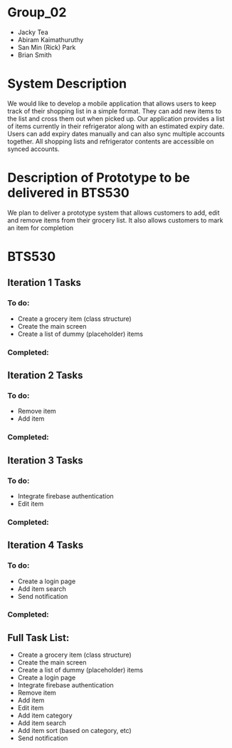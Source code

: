 ﻿# Group_02
- Jacky Tea
- Abiram Kaimathuruthy
- San Min (Rick) Park
- Brian Smith

# System Description
We would like to develop a mobile application that allows users to keep track of their shopping list in a simple format. They can add new items to the list and cross them out when picked up. Our application provides a list of items currently in their refrigerator along with an estimated expiry date. Users can add expiry dates manually and can also sync multiple accounts together. All shopping lists and refrigerator contents are accessible on synced accounts.

# Description of Prototype to be delivered in BTS530
We plan to deliver a prototype system that allows customers to add, edit and remove items from their grocery list. It also allows customers to mark an item for completion 

# BTS530

## Iteration 1 Tasks

### To do:
- Create a grocery item (class structure)
- Create the main screen
- Create a list of dummy (placeholder) items

### Completed:

## Iteration 2 Tasks

### To do:
- Remove item
- Add item

### Completed:

## Iteration 3 Tasks

### To do:
- Integrate firebase authentication
- Edit item

### Completed:

## Iteration 4 Tasks

### To do:
- Create a login page
- Add item search
- Send notification

### Completed:



## Full Task List:
 - Create a grocery item (class structure)
 - Create the main screen
 - Create a list of dummy (placeholder) items
 - Create a login page
 - Integrate firebase authentication
 - Remove item
 - Add item
 - Edit item
 - Add item category
 - Add item search
 - Add item sort (based on category, etc)
 - Send notification
